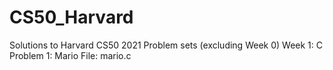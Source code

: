 # CS50_Harvard
Solutions to Harvard CS50 2021 Problem sets (excluding Week 0)
Week 1: C
Problem 1: Mario
File: mario.c
